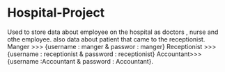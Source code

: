 # Hospital-Project
Used to store data about employee on the hospital as doctors , nurse and othe employee. also data about patient that came to the receptionist. 
Manger >>> {username : manger &amp; passwor : manger} 
Receptionist >>>{username : receptionist &amp; password : receptionist} 
Accountant>>>{username :Accountant &amp; password : Accountant}.
